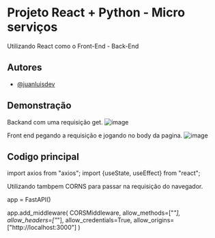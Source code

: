 # Projeto React + Python - Micro serviços

Utilizando React como o Front-End - Back-End

## Autores

- [@juanluisdev](https://www.github.com/juanluisdev)

## Demonstração
Backand com uma requisição get.
![image](https://github.com/user-attachments/assets/cd6c175d-018a-4955-bc44-d419f498b386)


Front end pegando a requisição e jogando no body da pagina.
![image](https://github.com/user-attachments/assets/5b0eb100-f6e1-4fc9-aec3-41a6669a450c)


## Codigo principal

import axios from "axios";
import {useState, useEffect} from "react";

Utilizando tambpem CORNS para passar na requisição do navegador.

app =  FastAPI()

app.add_middleware(
    CORSMiddleware,
    allow_methods=["*"],
    allow_headers=["*"],
    allow_credentials=True,
    allow_origins=["http://localhost:3000"]
)
